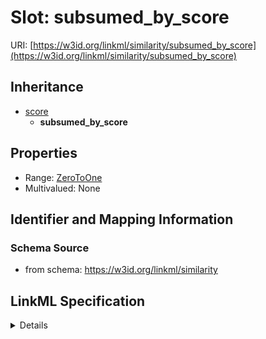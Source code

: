 # Slot: subsumed_by_score

URI: [https://w3id.org/linkml/similarity/subsumed_by_score](https://w3id.org/linkml/similarity/subsumed_by_score)




## Inheritance

* [score](score.md)
    * **subsumed_by_score**





## Properties

* Range: [ZeroToOne](ZeroToOne.md)
* Multivalued: None







## Identifier and Mapping Information







### Schema Source


* from schema: https://w3id.org/linkml/similarity




## LinkML Specification

<details>
```yaml
name: subsumed_by_score
from_schema: https://w3id.org/linkml/similarity
rank: 1000
is_a: score
alias: subsumed_by_score
range: ZeroToOne

```
</details>